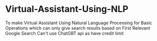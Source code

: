 # Virtual-Assistant-Using-NLP
To make Virtual Assistant Using Natural Language Processing for Basic Operations which can only give search results based on First Relevant Google Search
Can't use ChatGBT api as have credit limit
